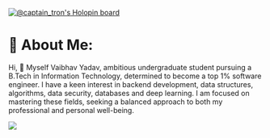 [![@captain_tron's Holopin board](https://holopin.me/captain_tron)](https://holopin.io/@captain_tron)
# 💫 About Me:
Hi, 👋 Myself Vaibhav Yadav, ambitious undergraduate student pursuing a B.Tech in Information Technology, determined to become a top 1% software engineer. I have a keen interest in backend development, data structures, algorithms, data security, databases and deep learning. I am focused on mastering these fields, seeking a balanced approach to both my professional and personal well-being.
<!--A Backend developer who loves to explore Software developement.  
I'm looking to collaborate on hackathons, and projects. -->

![](https://komarev.com/ghpvc/?username=CaptainTron&color=green)
